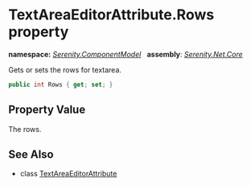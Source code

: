 # TextAreaEditorAttribute.Rows property
**namespace:** *[Serenity.ComponentModel](../../README.md#serenity.componentmodel-namespace)*   **assembly**: *[Serenity.Net.Core](../../README.md)*

Gets or sets the rows for textarea.

```csharp
public int Rows { get; set; }
```

## Property Value

The rows.

## See Also

* class [TextAreaEditorAttribute](../TextAreaEditorAttribute.md)